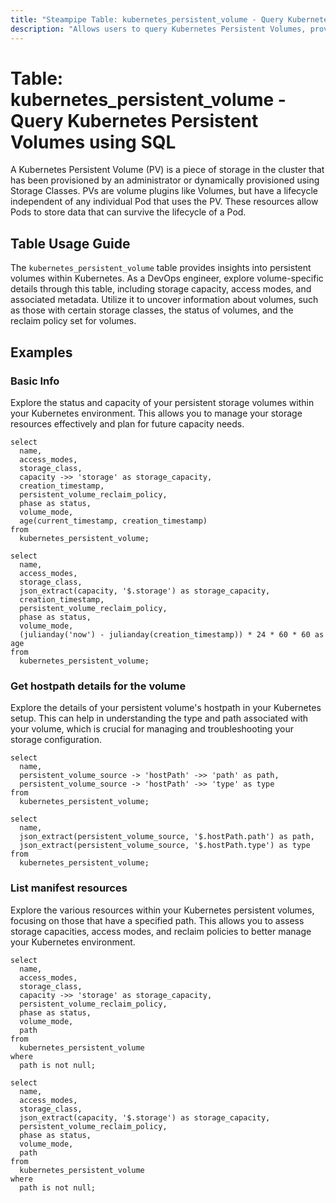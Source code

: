 ```yaml
---
title: "Steampipe Table: kubernetes_persistent_volume - Query Kubernetes Persistent Volumes using SQL"
description: "Allows users to query Kubernetes Persistent Volumes, providing insights into the storage resources available in a Kubernetes cluster."
---
```


# Table: kubernetes_persistent_volume - Query Kubernetes Persistent Volumes using SQL

A Kubernetes Persistent Volume (PV) is a piece of storage in the cluster that has been provisioned by an administrator or dynamically provisioned using Storage Classes. PVs are volume plugins like Volumes, but have a lifecycle independent of any individual Pod that uses the PV. These resources allow Pods to store data that can survive the lifecycle of a Pod.

## Table Usage Guide

The `kubernetes_persistent_volume` table provides insights into persistent volumes within Kubernetes. As a DevOps engineer, explore volume-specific details through this table, including storage capacity, access modes, and associated metadata. Utilize it to uncover information about volumes, such as those with certain storage classes, the status of volumes, and the reclaim policy set for volumes.

## Examples

### Basic Info
Explore the status and capacity of your persistent storage volumes within your Kubernetes environment. This allows you to manage your storage resources effectively and plan for future capacity needs.

```sql+postgres
select
  name,
  access_modes,
  storage_class,
  capacity ->> 'storage' as storage_capacity,
  creation_timestamp,
  persistent_volume_reclaim_policy,
  phase as status,
  volume_mode,
  age(current_timestamp, creation_timestamp)
from
  kubernetes_persistent_volume;
```

```sql+sqlite
select
  name,
  access_modes,
  storage_class,
  json_extract(capacity, '$.storage') as storage_capacity,
  creation_timestamp,
  persistent_volume_reclaim_policy,
  phase as status,
  volume_mode,
  (julianday('now') - julianday(creation_timestamp)) * 24 * 60 * 60 as age
from
  kubernetes_persistent_volume;
```

### Get hostpath details for the volume
Explore the details of your persistent volume's hostpath in your Kubernetes setup. This can help in understanding the type and path associated with your volume, which is crucial for managing and troubleshooting your storage configuration.

```sql+postgres
select
  name,
  persistent_volume_source -> 'hostPath' ->> 'path' as path,
  persistent_volume_source -> 'hostPath' ->> 'type' as type
from
  kubernetes_persistent_volume;
```

```sql+sqlite
select
  name,
  json_extract(persistent_volume_source, '$.hostPath.path') as path,
  json_extract(persistent_volume_source, '$.hostPath.type') as type
from
  kubernetes_persistent_volume;
```

### List manifest resources
Explore the various resources within your Kubernetes persistent volumes, focusing on those that have a specified path. This allows you to assess storage capacities, access modes, and reclaim policies to better manage your Kubernetes environment.

```sql+postgres
select
  name,
  access_modes,
  storage_class,
  capacity ->> 'storage' as storage_capacity,
  persistent_volume_reclaim_policy,
  phase as status,
  volume_mode,
  path
from
  kubernetes_persistent_volume
where
  path is not null;
```

```sql+sqlite
select
  name,
  access_modes,
  storage_class,
  json_extract(capacity, '$.storage') as storage_capacity,
  persistent_volume_reclaim_policy,
  phase as status,
  volume_mode,
  path
from
  kubernetes_persistent_volume
where
  path is not null;
```